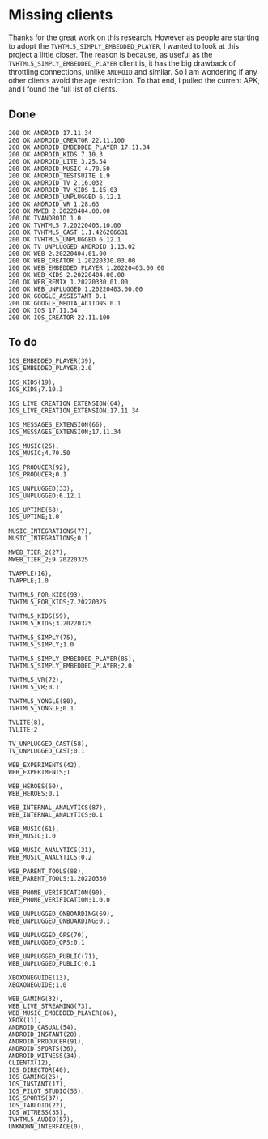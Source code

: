# Missing clients

Thanks for the great work on this research. However as people are starting to
adopt the `TVHTML5_SIMPLY_EMBEDDED_PLAYER`, I wanted to look at this project a
little closer. The reason is because, as useful as the
`TVHTML5_SIMPLY_EMBEDDED_PLAYER` client is, it has the big drawback of
throttling connections, unlike `ANDROID` and similar. So I am wondering if any
other clients avoid the age restriction. To that end, I pulled the current APK,
and I found the full list of clients.

## Done

~~~
200 OK ANDROID 17.11.34
200 OK ANDROID_CREATOR 22.11.100
200 OK ANDROID_EMBEDDED_PLAYER 17.11.34
200 OK ANDROID_KIDS 7.10.3
200 OK ANDROID_LITE 3.25.54
200 OK ANDROID_MUSIC 4.70.50
200 OK ANDROID_TESTSUITE 1.9
200 OK ANDROID_TV 2.16.032
200 OK ANDROID_TV_KIDS 1.15.03
200 OK ANDROID_UNPLUGGED 6.12.1
200 OK ANDROID_VR 1.28.63
200 OK MWEB 2.20220404.00.00
200 OK TVANDROID 1.0
200 OK TVHTML5 7.20220403.10.00
200 OK TVHTML5_CAST 1.1.426206631
200 OK TVHTML5_UNPLUGGED 6.12.1
200 OK TV_UNPLUGGED_ANDROID 1.13.02
200 OK WEB 2.20220404.01.00
200 OK WEB_CREATOR 1.20220330.03.00
200 OK WEB_EMBEDDED_PLAYER 1.20220403.00.00
200 OK WEB_KIDS 2.20220404.00.00
200 OK WEB_REMIX 1.20220330.01.00
200 OK WEB_UNPLUGGED 1.20220403.00.00
200 OK GOOGLE_ASSISTANT 0.1
200 OK GOOGLE_MEDIA_ACTIONS 0.1
200 OK IOS 17.11.34
200 OK IOS_CREATOR 22.11.100
~~~

## To do

~~~
IOS_EMBEDDED_PLAYER(39),
IOS_EMBEDDED_PLAYER;2.0

IOS_KIDS(19),
IOS_KIDS;7.10.3

IOS_LIVE_CREATION_EXTENSION(64),
IOS_LIVE_CREATION_EXTENSION;17.11.34

IOS_MESSAGES_EXTENSION(66),
IOS_MESSAGES_EXTENSION;17.11.34

IOS_MUSIC(26),
IOS_MUSIC;4.70.50

IOS_PRODUCER(92),
IOS_PRODUCER;0.1

IOS_UNPLUGGED(33),
IOS_UNPLUGGED;6.12.1

IOS_UPTIME(68),
IOS_UPTIME;1.0

MUSIC_INTEGRATIONS(77),
MUSIC_INTEGRATIONS;0.1

MWEB_TIER_2(27),
MWEB_TIER_2;9.20220325

TVAPPLE(16),
TVAPPLE;1.0

TVHTML5_FOR_KIDS(93),
TVHTML5_FOR_KIDS;7.20220325

TVHTML5_KIDS(59),
TVHTML5_KIDS;3.20220325

TVHTML5_SIMPLY(75),
TVHTML5_SIMPLY;1.0

TVHTML5_SIMPLY_EMBEDDED_PLAYER(85),
TVHTML5_SIMPLY_EMBEDDED_PLAYER;2.0

TVHTML5_VR(72),
TVHTML5_VR;0.1

TVHTML5_YONGLE(80),
TVHTML5_YONGLE;0.1

TVLITE(8),
TVLITE;2

TV_UNPLUGGED_CAST(58),
TV_UNPLUGGED_CAST;0.1

WEB_EXPERIMENTS(42),
WEB_EXPERIMENTS;1

WEB_HEROES(60),
WEB_HEROES;0.1

WEB_INTERNAL_ANALYTICS(87),
WEB_INTERNAL_ANALYTICS;0.1

WEB_MUSIC(61),
WEB_MUSIC;1.0

WEB_MUSIC_ANALYTICS(31),
WEB_MUSIC_ANALYTICS;0.2

WEB_PARENT_TOOLS(88),
WEB_PARENT_TOOLS;1.20220330

WEB_PHONE_VERIFICATION(90),
WEB_PHONE_VERIFICATION;1.0.0

WEB_UNPLUGGED_ONBOARDING(69),
WEB_UNPLUGGED_ONBOARDING;0.1

WEB_UNPLUGGED_OPS(70),
WEB_UNPLUGGED_OPS;0.1

WEB_UNPLUGGED_PUBLIC(71),
WEB_UNPLUGGED_PUBLIC;0.1

XBOXONEGUIDE(13),
XBOXONEGUIDE;1.0

WEB_GAMING(32),
WEB_LIVE_STREAMING(73),
WEB_MUSIC_EMBEDDED_PLAYER(86),
XBOX(11),
ANDROID_CASUAL(54),
ANDROID_INSTANT(20),
ANDROID_PRODUCER(91),
ANDROID_SPORTS(36),
ANDROID_WITNESS(34),
CLIENTX(12),
IOS_DIRECTOR(40),
IOS_GAMING(25),
IOS_INSTANT(17),
IOS_PILOT_STUDIO(53),
IOS_SPORTS(37),
IOS_TABLOID(22),
IOS_WITNESS(35),
TVHTML5_AUDIO(57),
UNKNOWN_INTERFACE(0),
~~~
